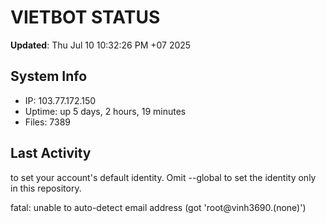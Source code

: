 # VIETBOT STATUS
**Updated**: Thu Jul 10 10:32:26 PM +07 2025

## System Info
- IP: 103.77.172.150
- Uptime: up 5 days, 2 hours, 19 minutes
- Files: 7389

## Last Activity

to set your account's default identity.
Omit --global to set the identity only in this repository.

fatal: unable to auto-detect email address (got 'root@vinh3690.(none)')
